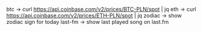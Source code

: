 btc -> curl https://api.coinbase.com/v2/prices/BTC-PLN/spot | jq
eth -> curl https://api.coinbase.com/v2/prices/ETH-PLN/spot | jq
zodiac -> show zodiac sign for today
last-fm -> show last played song on last.fm
